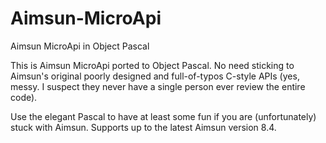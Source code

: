 # Aimsun-MicroApi
Aimsun MicroApi in Object Pascal

This is Aimsun MicroApi ported to Object Pascal. No need sticking to Aimsun's original poorly designed and full-of-typos C-style APIs (yes, messy.  I suspect they never have a single person ever review the entire code).

Use the elegant Pascal to have at least some fun if you are (unfortunately) stuck with Aimsun. Supports up to the latest Aimsun version 8.4.
